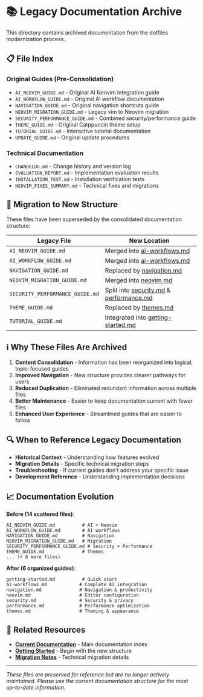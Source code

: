 # 📚 **Legacy Documentation Archive**

This directory contains archived documentation from the dotfiles modernization process.

## 📋 **File Index**

### **Original Guides (Pre-Consolidation)**
- `AI_NEOVIM_GUIDE.md` - Original AI Neovim integration guide
- `AI_WORKFLOW_GUIDE.md` - Original AI workflow documentation  
- `NAVIGATION_GUIDE.md` - Original navigation shortcuts guide
- `NEOVIM_MIGRATION_GUIDE.md` - Legacy vim to Neovim migration
- `SECURITY_PERFORMANCE_GUIDE.md` - Combined security/performance guide
- `THEME_GUIDE.md` - Original Catppuccin theme setup
- `TUTORIAL_GUIDE.md` - Interactive tutorial documentation
- `UPDATE_GUIDE.md` - Original update procedures

### **Technical Documentation**
- `CHANGELOG.md` - Change history and version log
- `EVALUATION_REPORT.md` - Implementation evaluation results
- `INSTALLATION_TEST.md` - Installation verification tests
- `NEOVIM_FIXES_SUMMARY.md` - Technical fixes and migrations

## 🔄 **Migration to New Structure**

These files have been superseded by the consolidated documentation structure:

| Legacy File | New Location |
|-------------|--------------|
| `AI_NEOVIM_GUIDE.md` | Merged into [ai-workflows.md](../ai-workflows.md) |
| `AI_WORKFLOW_GUIDE.md` | Merged into [ai-workflows.md](../ai-workflows.md) |
| `NAVIGATION_GUIDE.md` | Replaced by [navigation.md](../navigation.md) |
| `NEOVIM_MIGRATION_GUIDE.md` | Merged into [neovim.md](../neovim.md) |
| `SECURITY_PERFORMANCE_GUIDE.md` | Split into [security.md](../security.md) & [performance.md](../performance.md) |
| `THEME_GUIDE.md` | Replaced by [themes.md](../themes.md) |
| `TUTORIAL_GUIDE.md` | Integrated into [getting-started.md](../getting-started.md) |

## ℹ️ **Why These Files Are Archived**

1. **Content Consolidation** - Information has been reorganized into logical, topic-focused guides
2. **Improved Navigation** - New structure provides clearer pathways for users
3. **Reduced Duplication** - Eliminated redundant information across multiple files
4. **Better Maintenance** - Easier to keep documentation current with fewer files
5. **Enhanced User Experience** - Streamlined guides that are easier to follow

## 🔍 **When to Reference Legacy Documentation**

- **Historical Context** - Understanding how features evolved
- **Migration Details** - Specific technical migration steps
- **Troubleshooting** - If current guides don't address your specific issue
- **Development Reference** - Understanding implementation decisions

## 📈 **Documentation Evolution**

**Before (14 scattered files)**:
```
AI_NEOVIM_GUIDE.md          # AI + Neovim
AI_WORKFLOW_GUIDE.md        # AI workflows  
NAVIGATION_GUIDE.md         # Navigation
NEOVIM_MIGRATION_GUIDE.md   # Migration
SECURITY_PERFORMANCE_GUIDE.md # Security + Performance
THEME_GUIDE.md              # Themes
... (+ 8 more files)
```

**After (6 organized guides)**:
```
getting-started.md          # Quick start
ai-workflows.md            # Complete AI integration
navigation.md              # Navigation & productivity
neovim.md                  # Editor configuration
security.md                # Security & privacy
performance.md             # Performance optimization
themes.md                  # Theming & appearance
```

## 📎 **Related Resources**

- **[Current Documentation](../README.md)** - Main documentation index
- **[Getting Started](../getting-started.md)** - Begin with the new structure
- **[Migration Notes](NEOVIM_MIGRATION_GUIDE.md)** - Technical migration details

---

*These files are preserved for reference but are no longer actively maintained. Please use the current documentation structure for the most up-to-date information.*